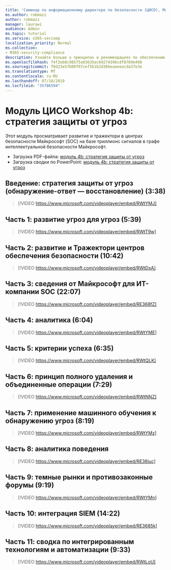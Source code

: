 ```yaml
---
title: 'Семинар по информационному директоре по безопасности (ЦИСО), Module 4b: стратегия защиты от угроз'
ms.author: robmazz
author: robmazz
manager: laurawi
audience: Admin
ms.topic: tutorial
ms.service: o365-seccomp
localization_priority: Normal
ms.collection:
- M365-security-compliance
description: Узнайте больше о принципах и рекомендациях по обеспечению безопасности модернизации в Организации.
ms.openlocfilehash: f4f2eb8c98575a03635ec69274396cdf8769e498
ms.sourcegitcommit: f0d23e57b00f07cef5b1b2d366eaeeeacda37e3e
ms.translationtype: MT
ms.contentlocale: ru-RU
ms.lasthandoff: 07/18/2019
ms.locfileid: "35786594"
---
```

# <a name="ciso-workshop-module-4b-threat-protection-strategy"></a>Модуль ЦИСО Workshop 4b: стратегия защиты от угроз 

Этот модуль просматривает развитие и тражектори в центрах безопасности Майкрософт (SOC) на базе триллионс сигналов в графе интеллектуальной безопасности Майкрософт.

- Загрузка PDF-файла: [модуль 4b: стратегия защиты от угроз](media/ciso-workshop-4b-threat-protection-strategy.pdf)
- Загрузка сводки по PowerPoint: [модуль 4b: стратегия защиты от угроз](https://docs.microsoft.com/office365/securitycompliance/media/ciso-workshop-4b-threat-protection-strategy.pptx)

## <a name="introduction-threat-protection-strategy-detect-respond-recover-338"></a>Введение: стратегия защиты от угроз (обнаружение-ответ — восстановление) (3:38)

> [!VIDEO https://www.microsoft.com/videoplayer/embed/RWtYMJ]

## <a name="part-1-evolution-of-threat-landscape-539"></a>Часть 1: развитие угроз для угроз (5:39)

> [!VIDEO https://www.microsoft.com/videoplayer/embed/RWtT9w]

## <a name="part-2-evolution-and-trajectory-of-security-operations-centers-1042"></a>Часть 2: развитие и Тражектори центров обеспечения безопасности (10:42)

> [!VIDEO https://www.microsoft.com/videoplayer/embed/RWtDxA]

## <a name="part-3-learnings-from-microsoft-corporate-it-soc-2207"></a>Часть 3: сведения от Майкрософт для ИТ-компании SOC (22:07)

> [!VIDEO https://www.microsoft.com/videoplayer/embed/RE368fZ]

## <a name="part-4-intelligence-604"></a>Часть 4: аналитика (6:04)

> [!VIDEO https://www.microsoft.com/videoplayer/embed/RWtYME]

## <a name="part-5-success-criteria-635"></a>Часть 5: критерии успеха (6:35)

> [!VIDEO https://www.microsoft.com/videoplayer/embed/RWtQLK]

## <a name="part-6-full-kill-chain-approach-and-integrated-operations-729"></a>Часть 6: принцип полного удаления и объединенные операции (7:29)

> [!VIDEO https://www.microsoft.com/videoplayer/embed/RWtNNZ]

## <a name="part-7-applying-machine-learning-to-threat-detection-819"></a>Часть 7: применение машинного обучения к обнаружению угроз (8:19)

> [!VIDEO https://www.microsoft.com/videoplayer/embed/RWtYMz]

## <a name="part-8-behavior-analytics"></a>Часть 8: аналитика поведения

> [!VIDEO https://www.microsoft.com/videoplayer/embed/RE36iuc]

## <a name="part-9-dark-markets-and-criminal-forums-919"></a>Часть 9: темные рынки и противозаконные форумы (9:19)

> [!VIDEO https://www.microsoft.com/videoplayer/embed/RWtYMn]

## <a name="part-10-siem-integration-1422"></a>Часть 10: интеграция SIEM (14:22)

> [!VIDEO https://www.microsoft.com/videoplayer/embed/RE3685k]

## <a name="part-11-summary-of-integrated-technology-and-automation-933"></a>Часть 11: сводка по интегрированным технологиям и автоматизации (9:33)

> [!VIDEO https://www.microsoft.com/videoplayer/embed/RWtLoU]